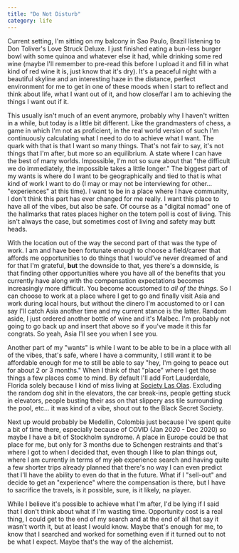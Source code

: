 ```yaml
---
title: "Do Not Disturb"
category: life
---
```


Current setting, I'm sitting on my balcony in Sao Paulo, Brazil listening to Don Toliver's Love Struck Deluxe. I just finished eating a bun-less burger bowl with some quinoa and whatever else it had, while drinking some red wine (maybe I'll remember to pre-read this before I upload it and fill in what kind of red wine it is, just know that it's dry). It's a peaceful night with a beautiful skyline and an interesting haze in the distance, perfect environment for me to get in one of these moods when I start to reflect and think about life, what I want out of it, and how close/far I am to achieving the things I want out if it.

This usually isn't much of an event anymore, probably why I haven't written in a while, but today is a little bit different. Like the grandmasters of chess, a game in which I'm not as proficient, in the real world version of such I'm continuously calculating what I need to do to achieve what I want. The quark with that is that I want so many things. That's not fair to say, it's not things that I'm after, but more so an equilibrium. A state where I can have the best of many worlds. Impossible, I'm not so sure about that "the difficult we do immediately, the impossible takes a little longer." The biggest part of my wants is where do I want to be geographically and tied to that is what kind of work I want to do (I may or may not be interviewing for other... "experiences" at this time). I want to be in a place where I have community, I don't think this part has ever changed for me really. I want this place to have all of the vibes, but also be safe. Of course as a "digital nomad" one of the hallmarks that rates places higher on the totem poll is cost of living. This isn't always the case, but sometimes cost of living and safety may butt heads.

With the location out of the way the second part of that was the type of work. I am and have been fortunate enough to choose a field/career that affords me opportunities to do things that I would've never dreamed of and for that I'm grateful, **but** the downside to that, yes there's a downside, is that finding other opportunities where you have all of the benefits that you currently have along with the compensation expectations becomes increasingly more difficult. You become accustomed to *all of the things.* So I can choose to work at a place where I get to go and finally visit Asia and work during local hours, but without the dinero I'm accustomed to or I can say I'll catch Asia another time and my current stance is the latter. Random aside, I just ordered another bottle of wine and it's Malbec. I'm probably not going to go back up and insert that above so if you've made it this far congrats. So yeah, Asia I'll see you when I see you.

Another part of my "wants" is while I want to be able to be in a place with all of the vibes, that's safe, where I have a community, I still want it to be affordable enough for me to still be able to say "hey, I'm going to peace out for about 2 or 3 months." When I think of that "place" where I get those things a few places come to mind. By default I'll add Fort Lauderdale, Florida solely because I kind of miss living at [Society Las Olas](https://www.google.com/search?q=society+las+olas&client=firefox-b-d&sxsrf=AJOqlzUd97I1wuySPo50PBHweKcmN70sZg:1677800915563&source=lnms&tbm=isch&sa=X&ved=2ahUKEwj1uc28t779AhW6rpUCHSiOBR0Q_AUoAnoECAIQBA&biw=1440&bih=790&dpr=2). Excluding the random dog shit in the elevators, the car break-ins, people getting stuck in elevators, people busting their ass on that slippery ass tile surrounding the pool, etc... it was kind of a vibe, shout out to the Black Secret Society.

Next up would probably be Medellin, Colombia just because I've spent quite a bit of time there, especially because of COVID (Jan 2020 - Dec 2020) so maybe I have a bit of Stockholm syndrome. A place in Europe could be that place for me, but only for 3 months due to Schengen restraints and that's where I got to when I decided that, even though I like to plan things out, where I am currently in terms of my ~~job~~ experience search and having quite a few shorter trips already planned that there's no way I can even predict that I'll have the ability to even do that in the future. What if I "sell-out" and decide to get an "experience" where the compensation is there, but I have to sacrifice the travels, is it possible, sure, is it likely, na player.

While I believe it's possible to achieve what I'm after, I'd be lying if I said that I don't think about what if I'm wasting time. Opportunity cost is a real thing, I could get to the end of my search and at the end of all that say it wasn't worth it, but at least I would know. Maybe that's enough for me, to know that I searched and worked for something even if it turned out to not be what I expect. Maybe that's the way of the alchemist.
